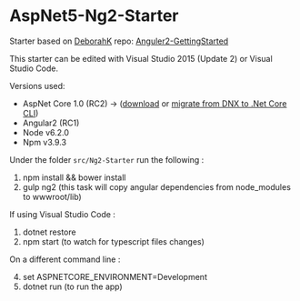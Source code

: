# AspNet5-Ng2-Starter
Starter based on [DeborahK](https://github.com/DeborahK) repo: [Anguler2-GettingStarted](https://github.com/DeborahK/Angular2-GettingStarted)


This starter can be edited with Visual Studio 2015 (Update 2) or Visual Studio Code.

Versions used:
* AspNet Core 1.0 (RC2) -> ([download](https://www.microsoft.com/net/core) or [migrate from DNX to .Net Core CLI](http://dotnet.github.io/docs/core-concepts/dnx-migration.html))
* Angular2 (RC1)
* Node v6.2.0
* Npm v3.9.3


Under the folder `src/Ng2-Starter` run the following :

1. npm install && bower install
2. gulp ng2 (this task will copy angular dependencies from node_modules to wwwroot/lib)


If using Visual Studio Code :

1. dotnet restore
3. npm start (to watch for typescript files changes)
 
On a different command line :

4. set ASPNETCORE_ENVIRONMENT=Development
5. dotnet run (to run the app)
